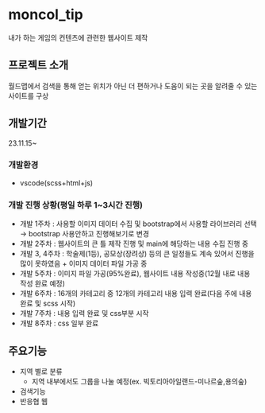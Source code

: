 # moncol_tip
내가 하는 게임의 컨텐츠에 관련한 웹사이트 제작

## 프로젝트 소개
월드맵에서 검색을 통해 얻는 위치가 아닌 더 편하거나 도움이 되는 곳을 알려줄 수 있는 사이트를 구상
<br>

## 개발기간
23.11.15~

### 개발환경
  - vscode(scss+html+js)
  
### 개발 진행 상황(평일 하루 1~3시간 진행)
  - 개발 1주차 : 사용할 이미지 데이터 수집 및 bootstrap에서 사용할 라이브러리 선택 → bootstrap 사용안하고 진행해보기로 변경
  - 개발 2주차 : 웹사이트의 큰 틀 제작 진행 및 main에 해당하는 내용 수집 진행 중
  - 개발 3, 4주차 : 학술제(1등), 공모상(장려상) 등의 큰 일정들도 계속 있어서 진행을 많이 못하였음 + 이미지 데이터 파일 가공 중
  - 개발 5주차 : 이미지 파일 가공(95%완료), 웹사이트 내용 작성중(12월 내로 내용 작성 완료 예정)
  - 개발 6주차 : 16개의 카테고리 중 12개의 카테고리 내용 입력 완료(다음 주에 내용 완료 및 scss 시작)
  - 개발 7주차 : 내용 입력 완료 및 css부분 시작
  - 개발 8주차 : css 일부 완료

## 주요기능
  - 지역 별로 분류
    - 지역 내부에서도 그룹을 나눌 예정(ex. 빅토리아아일랜드-미나르숲,용의숲)
  - 검색기능
  - 반응협 웹
